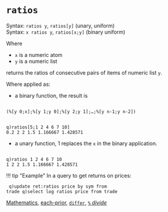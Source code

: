 # `ratios`

Syntax: `ratios y`, `ratios[y]` (unary, uniform)  
Syntax: `x ratios y`, `ratios[x;y]` (binary uniform)

Where 

-   `x` is a numeric atom
-   `y` is a numeric list

returns the ratios of consecutive pairs of items of numeric list `y`.

Where applied as: 

- a binary function, the result is
<pre><code>
(%[y 0;x];%[y 1;y 0];%[y 2;y 1];…;%[y n-1;y n-2])
</code></pre>
<pre><code class="language-q">
q)ratios[5;1 2 4 6 7 10]
0.2 2 2 1.5 1.166667 1.428571
</code></pre>

- a unary function, 1 replaces the `x` in the binary application.
<pre><code class="language-q">
q)ratios 1 2 4 6 7 10
1 2 2 1.5 1.166667 1.428571
</code></pre>

!!! tip "Example"
    In a query to get returns on prices:
    <pre><code class="language-q">
    q)update ret:ratios price by sym from trade
    q)select log ratios price from trade
    </code></pre>

<i class="far fa-hand-point-right"></i> [Mathematics](/basics/math), [each-prior](adverbs/#each-prior), [`differ`](comparison/#differ), [`%` _divide_](divide)



